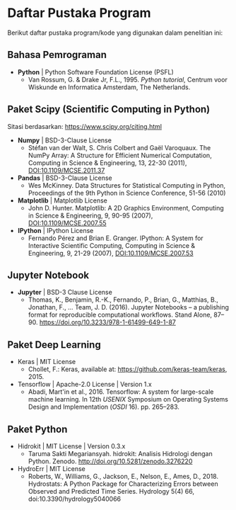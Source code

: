 # Daftar Pustaka Program

Berikut daftar pustaka program/kode yang digunakan dalam penelitian ini:

## Bahasa Pemrograman

- **Python** | Python Software Foundation License (PSFL)
  - Van Rossum, G. & Drake Jr, F.L., 1995. _Python tutorial_, Centrum voor Wiskunde en Informatica Amsterdam, The Netherlands.

## Paket Scipy (Scientific Computing in Python)

Sitasi berdasarkan: https://www.scipy.org/citing.html

- **Numpy** | BSD-3-Clause License
  - Stéfan van der Walt, S. Chris Colbert and Gaël Varoquaux. The NumPy Array: A Structure for Efficient Numerical Computation, Computing in Science & Engineering, 13, 22-30 (2011), [DOI:10.1109/MCSE.2011.37](http://dx.doi.org/10.1109/MCSE.2011.37)
- **Pandas** | BSD-3-Clause License
  - Wes McKinney. Data Structures for Statistical Computing in Python, Proceedings of the 9th Python in Science Conference, 51-56 (2010)
- **Matplotlib** | Matplotlib License
  - John D. Hunter. Matplotlib: A 2D Graphics Environment, Computing in Science & Engineering, 9, 90-95 (2007), [DOI:10.1109/MCSE.2007.55](https://doi.org/10.1109/MCSE.2007.55)
- **IPython** | IPython License
  - Fernando Pérez and Brian E. Granger. IPython: A System for Interactive Scientific Computing, Computing in Science & Engineering, 9, 21-29 (2007), [DOI:10.1109/MCSE.2007.53](https://doi.org/10.1109/MCSE.2007.53) 

## Jupyter Notebook

- **Jupyter** | BSD-3 Clause License
  - Thomas, K., Benjamin, R.-K., Fernando, P., Brian, G., Matthias, B., Jonathan, F., … Team, J. D. (2016). Jupyter Notebooks &ndash; a publishing format for reproducible computational workflows. Stand Alone, 87–90. https://doi.org/10.3233/978-1-61499-649-1-87

## Paket Deep Learning

- Keras | MIT License
  - Chollet, F.: Keras, available at: https://github.com/keras-team/keras, 2015.
- Tensorflow | Apache-2.0 License | Version 1.x
  - Abadi, Mart&#39;in et al., 2016. Tensorflow: A system for large-scale machine learning. In 12th $USENIX$ Symposium on Operating Systems Design and Implementation ($OSDI$ 16). pp. 265–283.

## Paket Python

- Hidrokit | MIT License | Version 0.3.x
  - Taruma Sakti Megariansyah. hidrokit: Analisis Hidrologi dengan Python. Zenodo. http://doi.org/10.5281/zenodo.3276220
- HydroErr | MIT License
  - Roberts, W., Williams, G., Jackson, E., Nelson, E., Ames, D., 2018. Hydrostats: A Python Package for Characterizing Errors between Observed and Predicted Time Series. Hydrology 5(4) 66, doi:10.3390/hydrology5040066